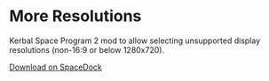 # More Resolutions

Kerbal Space Program 2 mod to allow selecting unsupported display resolutions (non-16:9 or below 1280x720).

[Download on SpaceDock](https://spacedock.info/mod/3320/More%20Resolutions)
